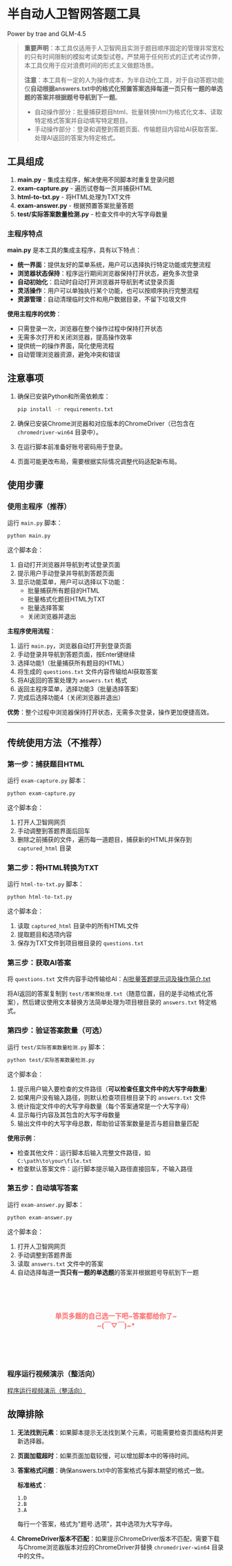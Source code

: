 # 半自动人卫智网答题工具

Power by trae and GLM-4.5

> **重要声明**：本工具仅适用于人卫智网且实测于题目顺序固定的管理非常宽松的只有时间限制的模拟考试类型试卷。严禁用于任何形式的正式考试作弊，本工具仅用于应对浪费时间的形式主义做题场景。
>
> **注意**：本工具有一定的人为操作成本，为半自动化工具，对于自动答题功能仅**自动根据answers.txt中的格式化预置答案选择每道一页只有一题的单选题的答案并根据题号导航到下一题**。
> - 自动操作部分：批量捕获题目html、批量转换html为格式化文本、读取特定格式答案并自动填写特定题目。
> - 手动操作部分：登录和调整到答题页面、传输题目内容给AI获取答案、处理AI返回的答案为特定格式。

## 工具组成

1. **main.py** - 集成主程序，解决使用不同脚本时重复登录问题
2. **exam-capture.py** - 遍历试卷每一页并捕获HTML
3. **html-to-txt.py** - 将HTML处理为TXT文件
4. **exam-answer.py** - 根据预置答案批量答题
5. **test/实际答案数量检测.py** - 检查文件中的大写字母数量

### 主程序特点

**main.py** 是本工具的集成主程序，具有以下特点：

- **统一界面**：提供友好的菜单系统，用户可以选择执行特定功能或完整流程
- **浏览器状态保持**：程序运行期间浏览器保持打开状态，避免多次登录
- **自动初始化**：启动时自动打开浏览器并导航到考试登录页面
- **灵活操作**：用户可以单独执行某个功能，也可以按顺序执行完整流程
- **资源管理**：自动清理临时文件和用户数据目录，不留下垃圾文件

**使用主程序的优势**：
- 只需登录一次，浏览器在整个操作过程中保持打开状态
- 无需多次打开和关闭浏览器，提高操作效率
- 提供统一的操作界面，简化使用流程
- 自动管理浏览器资源，避免冲突和错误

## 注意事项

1. 确保已安装Python和所需依赖库：
   ```bash
   pip install -r requirements.txt
   ```

2. 确保已安装Chrome浏览器和对应版本的ChromeDriver（已包含在 `chromedriver-win64` 目录中）。

3. 在运行脚本前准备好账号密码用于登录。

4. 页面可能更改布局，需要根据实际情况调整代码适配新布局。

## 使用步骤

### 使用主程序（推荐）

运行 `main.py` 脚本：

```bash
python main.py
```

这个脚本会：
1. 自动打开浏览器并导航到考试登录页面
2. 提示用户手动登录并导航到答题页面
3. 显示功能菜单，用户可以选择以下功能：
   - 批量捕获所有题目的HTML
   - 批量格式化题目HTML为TXT
   - 批量选择答案
   - 关闭浏览器并退出

**主程序使用流程**：
1. 运行 `main.py`，浏览器自动打开到登录页面
2. 手动登录并导航到答题页面，按Enter键继续
3. 选择功能1（批量捕获所有题目的HTML）
4. 将生成的 `questions.txt` 文件内容传输给AI获取答案
5. 将AI返回的答案处理为 `answers.txt` 格式
6. 返回主程序菜单，选择功能3（批量选择答案）
7. 完成后选择功能4（关闭浏览器并退出）

**优势**：整个过程中浏览器保持打开状态，无需多次登录，操作更加便捷高效。


---

## 传统使用方法（不推荐）

### 第一步：捕获题目HTML

运行 `exam-capture.py` 脚本：

```bash
python exam-capture.py
```

这个脚本会：
1. 打开人卫智网网页
2. 手动调整到答题界面后回车
3. 删除之前捕获的文件，遍历每一道题目，捕获新的HTML并保存到 `captured_html` 目录

### 第二步：将HTML转换为TXT

运行 `html-to-txt.py` 脚本：

```bash
python html-to-txt.py
```

这个脚本会：
1. 读取 `captured_html` 目录中的所有HTML文件
2. 提取题目和选项内容
3. 保存为TXT文件到项目根目录的 `questions.txt`

### 第三步：获取AI答案

将 `questions.txt` 文件内容手动传输给AI：[AI批量答题提示词及操作简介.txt](./AI批量答题提示词及操作简介.txt)

将AI返回的答案复制到 `test/答案预处理.txt`（随意位置，目的是手动格式化答案），然后建议使用文本替换方法简单处理为项目根目录的 `answers.txt` 特定格式。

### 第四步：验证答案数量（可选）

运行 `test/实际答案数量检测.py` 脚本：

```bash
python test/实际答案数量检测.py
```

这个脚本会：
1. 提示用户输入要检查的文件路径（**可以检查任意文件中的大写字母数量**）
2. 如果用户没有输入路径，则默认检查项目根目录下的 `answers.txt` 文件
3. 统计指定文件中的大写字母数量（每个答案通常是一个大写字母）
4. 显示每行内容及其包含的大写字母数量
5. 输出文件中的大写字母总数，帮助验证答案数量是否与题目数量匹配

**使用示例**：
- 检查其他文件：运行脚本后输入完整文件路径，如 `C:\path\to\your\file.txt`
- 检查默认答案文件：运行脚本提示输入路径直接回车，不输入路径

### 第五步：自动填写答案

运行 `exam-answer.py` 脚本：

```bash
python exam-answer.py
```

这个脚本会：
1. 打开人卫智网网页
2. 手动调整到答题界面
3. 读取 `answers.txt` 文件中的答案
4. 自动选择每道**一页只有一题的单选题**的答案并根据题号导航到下一题

<br>
<br>
<br>

<p style="color: #FF6B6B; font-weight: bold; text-align: center; font-size: 1.1em;">单页多题的自己选一下吧~答案都给你了~<br>~(￣▽￣)~*</p>

<br>
<br>
<br>


### 程序运行视频演示（整活向）

[程序运行视频演示（整活向）](https://github.com/xuan12345678900/semi-automatic-RenWeiZhiWang-answer-tool/blob/main/video/%E5%BC%80%E4%BA%86.mp4)

## 故障排除

1. **无法找到元素**：如果脚本提示无法找到某个元素，可能需要检查页面结构并更新选择器。

2. **页面加载超时**：如果页面加载较慢，可以增加脚本中的等待时间。

3. **答案格式问题**：确保answers.txt中的答案格式与脚本期望的格式一致。
   
   **标准格式**：
   ```
   1.D
   2.B
   3.A
   ```
   
   每行一个答案，格式为"题号.选项"，其中选项为大写字母。

4. **ChromeDriver版本不匹配**：如果提示ChromeDriver版本不匹配，需要下载与Chrome浏览器版本对应的ChromeDriver并替换 `chromedriver-win64` 目录中的文件。
